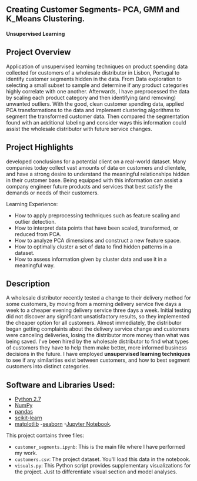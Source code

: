 
##  Creating Customer Segments- PCA, GMM and K_Means Clustering. 

#### Unsupervised Learning

## Project Overview

Application of unsupervised learning techniques on product spending data collected for customers of a wholesale distributor in Lisbon, Portugal to identify customer segments hidden in the data. 
From Data exploration to selecting a small subset to sample and determine if any product categories highly correlate with one another. Afterwards, I have preprocessed the data by scaling each product category and then identifying (and removing) unwanted outliers. With the good, clean customer spending data, applied PCA transformations to the data and implement clustering algorithms to segment the transformed customer data. Then compared the segmentation found with an additional labeling and consider ways this information could assist the wholesale distributor with future service changes.

## Project Highlights
developed conclusions for a potential client on a real-world dataset. Many companies today collect vast amounts of data on customers and clientele, and have a strong desire to understand the meaningful relationships hidden in their customer base. Being equipped with this information can assist a company engineer future products and services that best satisfy the demands or needs of their customers.

Learning Experience:

- How to apply preprocessing techniques such as feature scaling and outlier detection.
- How to interpret data points that have been scaled, transformed, or reduced from PCA.
- How to analyze PCA dimensions and construct a new feature space.
- How to optimally cluster a set of data to find hidden patterns in a dataset.
- How to assess information given by cluster data and use it in a meaningful way.

## Description
A wholesale distributor recently tested a change to their delivery method for some customers, by moving from a morning delivery service five days a week to a cheaper evening delivery service three days a week. Initial testing did not discover any significant unsatisfactory results, so they implemented the cheaper option for all customers. Almost immediately, the distributor began getting complaints about the delivery service change and customers were canceling deliveries, losing the distributor more money than what was being saved. I've been hired by the wholesale distributor to find what types of customers they have to help them make better, more informed business decisions in the future. I have employed ****unsupervised learning techniques**** to see if any similarities exist between customers, and how to best segment customers into distinct categories.

## Software and Libraries Used:

- [Python 2.7](https://www.python.org/download/releases/2.7/)
- [NumPy](http://www.numpy.org/)
- [pandas](http://pandas.pydata.org/)
- [scikit-learn](http://scikit-learn.org/stable/)
- [matplotlib](http://matplotlib.org/)
-[seaborn](https://seaborn.pydata.org/)
-[Jupyter Notebook](http://ipython.org/notebook.html).



This project contains three files:

- `customer_segments.ipynb`: This is the main file where I have  performed my work. 
- `customers.csv`: The project dataset. You'll load this data in the notebook.
- `visuals.py`: This Python script provides supplementary visualizations for the project. Just to differentiate visual section and model analyses. 



